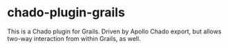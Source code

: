 # chado-plugin-grails
This is a Chado plugin for Grails.  Driven by Apollo Chado export, but allows two-way interaction from within Grails, as well.
